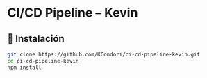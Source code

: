 # CI/CD Pipeline – Kevin

## 🧰 Instalación

```bash
git clone https://github.com/KCondori/ci-cd-pipeline-kevin.git
cd ci-cd-pipeline-kevin
npm install
